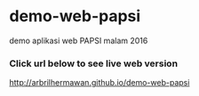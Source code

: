 # demo-web-papsi
demo aplikasi web PAPSI malam 2016



### Click url below to see live web version
http://arbrilhermawan.github.io/demo-web-papsi
